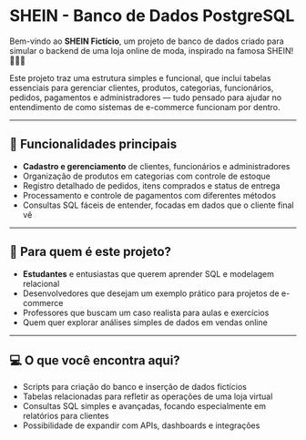 # SHEIN - Banco de Dados PostgreSQL

Bem-vindo ao **SHEIN Fictício**, um projeto de banco de dados criado para simular o backend de uma loja online de moda, inspirado na famosa SHEIN! 👗👚🛒

Este projeto traz uma estrutura simples e funcional, que inclui tabelas essenciais para gerenciar clientes, produtos, categorias, funcionários, pedidos, pagamentos e administradores — tudo pensado para ajudar no entendimento de como sistemas de e-commerce funcionam por dentro.

---

## 🚀 Funcionalidades principais

- **Cadastro e gerenciamento** de clientes, funcionários e administradores  
- Organização de produtos em categorias com controle de estoque  
- Registro detalhado de pedidos, itens comprados e status de entrega  
- Processamento e controle de pagamentos com diferentes métodos  
- Consultas SQL fáceis de entender, focadas em dados que o cliente final vê  

---

## 🎯 Para quem é este projeto?

- **Estudantes** e entusiastas que querem aprender SQL e modelagem relacional  
- Desenvolvedores que desejam um exemplo prático para projetos de e-commerce  
- Professores que buscam um caso realista para aulas e exercícios  
- Quem quer explorar análises simples de dados em vendas online  

---

## 💻 O que você encontra aqui?

- Scripts para criação do banco e inserção de dados fictícios  
- Tabelas relacionadas para refletir as operações de uma loja virtual  
- Consultas SQL simples e avançadas, focando especialmente em relatórios para clientes  
- Possibilidade de expandir com APIs, dashboards e integrações  
